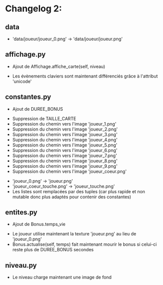 # Changelog 2:

## data
* 'data/joueur/joueur_0.png' -> 'data/joueur/joueur.png'

## affichage.py
+ Ajout de Affichage.affiche_carte(self, niveau)
* Les évènements claviers sont maintenant différenciés grâce à l'attribut 'unicode'

## constantes.py
+ Ajout de DUREE_BONUS
- Suppression de TAILLE_CARTE
- Suppression du chemin vers l'image 'joueur_1.png'
- Suppression du chemin vers l'image 'joueur_2.png'
- Suppression du chemin vers l'image 'joueur_3.png'
- Suppression du chemin vers l'image 'joueur_4.png'
- Suppression du chemin vers l'image 'joueur_5.png'
- Suppression du chemin vers l'image 'joueur_6.png'
- Suppression du chemin vers l'image 'joueur_7.png'
- Suppression du chemin vers l'image 'joueur_8.png'
- Suppression du chemin vers l'image 'joueur_9.png'
- Suppression du chemin vers l'image 'joueur_coeur.png'
* 'joueur_0.png' -> 'joueur.png'
* 'joueur_coeur_touche.png' -> 'joueur_touche.png'
* Les listes sont remplacées par des tuples (car plus rapide et non mutable donc plus adaptés pour contenir des constantes)

## entites.py
+ Ajout de Bonus.temps_vie
* Le joueur utilise maintenant la texture 'joueur.png' au lieu de 'joueur_0.png'
* Bonus.actualise(self, temps) fait maintenant mourir le bonus si celui-ci reste plus de DUREE_BONUS secondes

## niveau.py
* Le niveau charge maintenant une image de fond